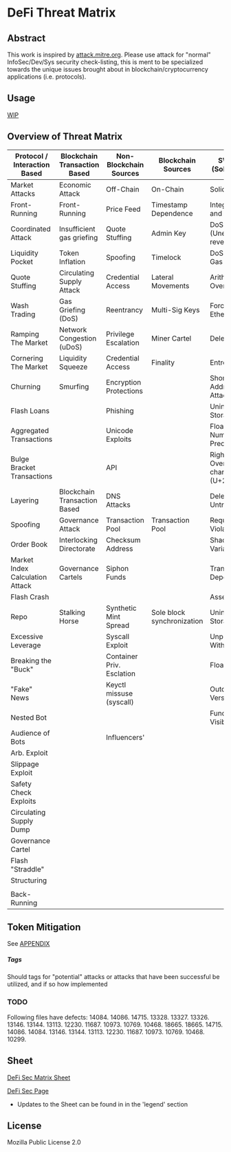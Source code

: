# DeFi Threat Matrix

## Abstract

This work is inspired by [attack.mitre.org](https://attack.mitre.org). Please use attack for "normal" InfoSec/Dev/Sys security check-listing, this is ment to be specialized towards the unique issues brought about in blockchain/cryptocurrency applications (i.e. protocols).

## Usage

[WIP](#)

## Overview of Threat Matrix

| **Protocol / Interaction Based** | **Blockchain Transaction Based** | **Non-Blockchain Sources** | **Blockchain Sources**     | **SWC Registry (Solidity Exploits)**                    |
| -------------------------------- | -------------------------------- | -------------------------- | -------------------------- | ------------------------------------------------------- |
| Market Attacks                   | Economic Attack                  | Off\-Chain                 | On\-Chain                  | Solidity                                                |
| Front\-Running                   | Front\-Running                   | Price Feed                 | Timestamp Dependence       | Integer Overflow and Underflow                          |
| Coordinated Attack               | Insufficient gas griefing        | Quote Stuffing             | Admin Key                  | DoS with \(Unexpected\) revert                          |
| Liquidity Pocket                 | Token Inflation                  | Spoofing                   | Timelock                   | DoS with Block Gas Limit                                |
| Quote Stuffing                   | Circulating Supply Attack        | Credential Access          | Lateral Movements          | Arithmetic Over/Under Flows                             |
| Wash Trading                     | Gas Griefing \(DoS\)             | Reentrancy                 | Multi\-Sig Keys            | Forcibly Sending Ether to a Contract                    |
| Ramping The Market               | Network Congestion \(uDoS\)      | Privilege Escalation       | Miner Cartel               | Delegatecall                                            |
| Cornering The Market             | Liquidity Squeeze                | Credential Access          | Finality                   | Entropy Illusion                                        |
| Churning                         | Smurfing                         | Encryption Protections     |                            | Short Address/Parameter Attack                          |
| Flash Loans                      |                                  | Phishing                   |                            | Uninitialised Storage Pointers                          |
| Aggregated Transactions          |                                  | Unicode Exploits           |                            | Floating Points and Numerical Precision                 |
| Bulge Bracket Transactions       |                                  | API                        |                            | Right\-To\-Left\-Override control character \(U\+202E\) |
| Layering                         | Blockchain Transaction Based     | DNS Attacks                |                            | Delegatecall to Untrusted Callee                        |
| Spoofing                         | Governance Attack                | Transaction Pool           | Transaction Pool           | Requirement Violation                                   |
| Order Book                       | Interlocking Directorate         | Checksum Address           |                            | Shadowing State Variables                               |
| Market Index Calculation Attack  | Governance Cartels               | Siphon Funds               |                            | Transaction Order Dependence                            |
| Flash Crash                      |                                  |                            |                            | Assert Violation                                        |
| Repo                             | Stalking Horse                   | Synthetic Mint Spread      | Sole block synchronization | Uninitialized Storage Pointer                           |
| Excessive Leverage               |                                  | Syscall Exploit            |                            | Unprotected Ether Withdrawal                            |
| Breaking the "Buck"              |                                  | Container Priv\. Esclation |                            | Floating Pragma                                         |
| "Fake" News                      |                                  | Keyctl missuse \(syscall\) |                            | Outdated Compiler Version                               |
| Nested Bot                       |                                  |                            |                            | Function Default Visibility                             |
| Audience of Bots                 |                                  | Influencers'               |                            |                                                         |
| Arb\. Exploit                    |                                  |                            |                            |                                                         |
| Slippage Exploit                 |                                  |                            |                            |                                                         |
| Safety Check Exploits            |                                  |                            |                            |                                                         |
| Circulating Supply Dump          |                                  |                            |                            |                                                         |
| Governance Cartel                |                                  |                            |                            |                                                         |
| Flash "Straddle"                 |                                  |                            |                            |                                                         |
| Structuring                      |                                  |                            |                            |                                                         |
|                                  |                                  |                            |                            |                                                         |
| Back\-Running                    |                                  |                            |                            |                                                         |

## Token Mitigation

See [APPENDIX](APPENDIX.md)

##### Tags

Should tags for "potential" attacks or attacks that have been successful be utilized, and if so how implemented

### TODO

Following files have defects: 14084. 14086. 14715. 13328. 13327. 13326. 13146. 13144. 13113. 12230. 11687. 10973. 10769. 10468. 18665. 18665. 14715. 14086. 14084. 13146. 13144. 13113. 12230. 11687. 10973. 10769. 10468. 10299.

## Sheet

[DeFi Sec Matrix Sheet](https://docs.google.com/spreadsheets/d/1St4BXWpeZdcDaH5Z4nnODrerFAxfdZ4OuHofI-EbKGc/edit?usp=sharing)

[DeFi Sec Page](https://docs.google.com/spreadsheets/d/e/2PACX-1vR5UnBx4M9sg43fO76eWetena1L-4zo82lqsJuMR3uuZPe7luRnakG8jZPG0YbnSDtUOY5nVgSdwpc1/pubhtml)

- Updates to the Sheet can be found in in the 'legend' section

## License

Mozilla Public License 2.0
